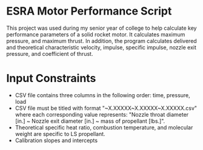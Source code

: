 # ESRA Motor Performance Script
This project was used during my senior year of college to help calculate key performance parameters of a solid rocket motor. It calculates maximum pressure, and maximum thrust. In addition, the program calculates delivered and theoretical characteristic velocity, impulse, specific impulse, nozzle exit pressure, and coefficient of thrust.
# Input Constraints
* CSV file contains three columns in the following order: time, pressure, load
* CSV file must be titled with format "~X.XXXXX\~X.XXXXX\~X.XXXXX.csv" where each corresponding value represents: "Nozzle throat diameter [in.] ~ Nozzle exit diameter [in.] ~ mass of propellant [lbs.]".
* Theoretical specific heat ratio, combustion temperature, and molecular weight are specific to LS propellant. 
* Calibration slopes and intercepts
